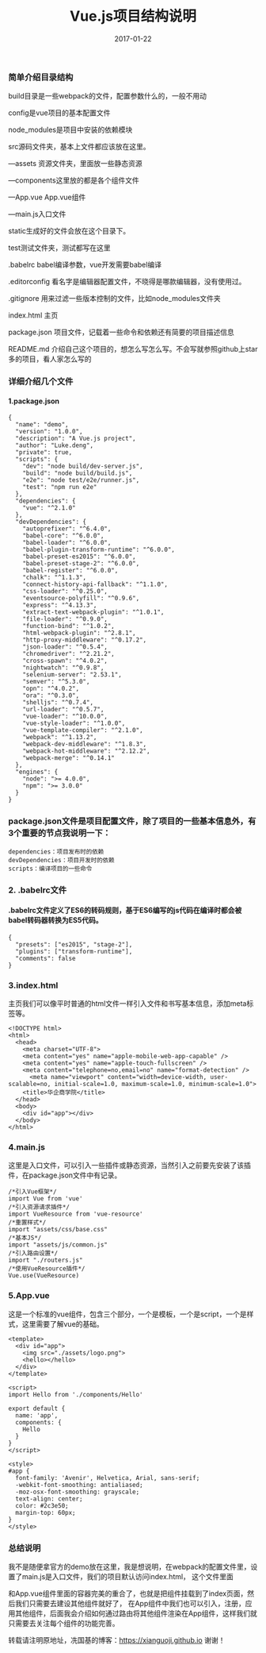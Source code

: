 ﻿---
layout: post
title: "Vue.js项目结构说明"
date: 2017-01-22
description: "Vue.js项目结构说明"
tag: vue
---

### 简单介绍目录结构

build目录是一些webpack的文件，配置参数什么的，一般不用动 

config是vue项目的基本配置文件 

node_modules是项目中安装的依赖模块 

src源码文件夹，基本上文件都应该放在这里。 

—assets 资源文件夹，里面放一些静态资源 

—components这里放的都是各个组件文件 

—App.vue App.vue组件 

—main.js入口文件 

static生成好的文件会放在这个目录下。

test测试文件夹，测试都写在这里 

.babelrc babel编译参数，vue开发需要babel编译 

.editorconfig 看名字是编辑器配置文件，不晓得是哪款编辑器，没有使用过。 

.gitignore 用来过滤一些版本控制的文件，比如node_modules文件夹 

index.html 主页

package.json 项目文件，记载着一些命令和依赖还有简要的项目描述信息 

README.md 介绍自己这个项目的，想怎么写怎么写。不会写就参照github上star多的项目，看人家怎么写的



### 详细介绍几个文件

#### 1.package.json

	{
	  "name": "demo",
	  "version": "1.0.0",
	  "description": "A Vue.js project",
	  "author": "Luke.deng",
	  "private": true,
	  "scripts": {
	    "dev": "node build/dev-server.js",
	    "build": "node build/build.js",
	    "e2e": "node test/e2e/runner.js",
	    "test": "npm run e2e"
	  },
	  "dependencies": {
	    "vue": "^2.1.0"
	  },
	  "devDependencies": {
	    "autoprefixer": "^6.4.0",
	    "babel-core": "^6.0.0",
	    "babel-loader": "^6.0.0",
	    "babel-plugin-transform-runtime": "^6.0.0",
	    "babel-preset-es2015": "^6.0.0",
	    "babel-preset-stage-2": "^6.0.0",
	    "babel-register": "^6.0.0",
	    "chalk": "^1.1.3",
	    "connect-history-api-fallback": "^1.1.0",
	    "css-loader": "^0.25.0",
	    "eventsource-polyfill": "^0.9.6",
	    "express": "^4.13.3",
	    "extract-text-webpack-plugin": "^1.0.1",
	    "file-loader": "^0.9.0",
	    "function-bind": "^1.0.2",
	    "html-webpack-plugin": "^2.8.1",
	    "http-proxy-middleware": "^0.17.2",
	    "json-loader": "^0.5.4",
	    "chromedriver": "^2.21.2",
	    "cross-spawn": "^4.0.2",
	    "nightwatch": "^0.9.8",
	    "selenium-server": "2.53.1",
	    "semver": "^5.3.0",
	    "opn": "^4.0.2",
	    "ora": "^0.3.0",
	    "shelljs": "^0.7.4",
	    "url-loader": "^0.5.7",
	    "vue-loader": "^10.0.0",
	    "vue-style-loader": "^1.0.0",
	    "vue-template-compiler": "^2.1.0",
	    "webpack": "^1.13.2",
	    "webpack-dev-middleware": "^1.8.3",
	    "webpack-hot-middleware": "^2.12.2",
	    "webpack-merge": "^0.14.1"
	  },
	  "engines": {
	    "node": ">= 4.0.0",
	    "npm": ">= 3.0.0"
	  }
	}


### package.json文件是项目配置文件，除了项目的一些基本信息外，有3个重要的节点我说明一下：

	dependencies：项目发布时的依赖
	devDependencies：项目开发时的依赖
	scripts：编译项目的一些命令

### 2. .babelrc文件 

#### .babelrc文件定义了ES6的转码规则，基于ES6编写的js代码在编译时都会被babel转码器转换为ES5代码。

	{
	  "presets": ["es2015", "stage-2"],
	  "plugins": ["transform-runtime"],
	  "comments": false
	}

### 3.index.html 

主页我们可以像平时普通的html文件一样引入文件和书写基本信息，添加meta标签等。

	<!DOCTYPE html>
	<html>
	  <head>
	    <meta charset="UTF-8">
	    <meta content="yes" name="apple-mobile-web-app-capable" />
	    <meta content="yes" name="apple-touch-fullscreen" />
	    <meta content="telephone=no,email=no" name="format-detection" />
	      <meta name="viewport" content="width=device-width, user-scalable=no, initial-scale=1.0, maximum-scale=1.0, minimum-scale=1.0">
	    <title>华企商学院</title>
	  </head>
	  <body>
	    <div id="app"></div>
	  </body>
	</html>


### 4.main.js 

这里是入口文件，可以引入一些插件或静态资源，当然引入之前要先安装了该插件，在package.json文件中有记录。

	/*引入Vue框架*/
	import Vue from 'vue'
	/*引入资源请求插件*/
	import VueResource from 'vue-resource'
	/*重置样式*/
	import "assets/css/base.css"
	/*基本JS*/
	import "assets/js/common.js"
	/*引入路由设置*/
	import "./routers.js"
	/*使用VueResource插件*/
	Vue.use(VueResource)

### 5.App.vue 

这是一个标准的vue组件，包含三个部分，一个是模板，一个是script，一个是样式，这里需要了解vue的基础。

	<template>
	  <div id="app">
	    <img src="./assets/logo.png">
	    <hello></hello>
	  </div>
	</template>

	<script>
	import Hello from './components/Hello'

	export default {
	  name: 'app',
	  components: {
	    Hello
	  }
	}
	</script>

	<style>
	#app {
	  font-family: 'Avenir', Helvetica, Arial, sans-serif;
	  -webkit-font-smoothing: antialiased;
	  -moz-osx-font-smoothing: grayscale;
	  text-align: center;
	  color: #2c3e50;
	  margin-top: 60px;
	}
	</style>

### 总结说明

我不是随便拿官方的demo放在这里，我是想说明，在webpack的配置文件里，设置了main.js是入口文件，我们的项目默认访问index.html，
这个文件里面<div id="app"></div>和App.vue组件里面的容器完美的重合了，也就是把组件挂载到了index页面，然后我们只需要去建设其他组件就好了，
在App组件中我们也可以引入，注册，应用其他组件，后面我会介绍如何通过路由将其他组件渲染在App组件，这样我们就只需要去关注每个组件的功能完善。












转载请注明原地址，冼国基的博客：https://xianguoji.github.io 谢谢！